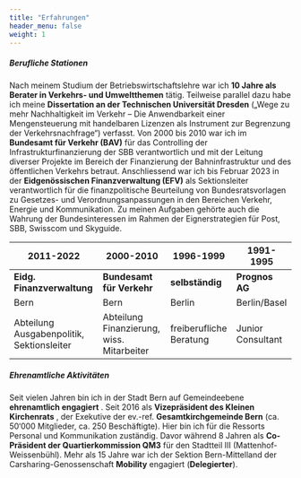 ```yaml
---
title: "Erfahrungen"
header_menu: false
weight: 1
---
```

##### Berufliche Stationen

Nach meinem Studium der Betriebswirtschaftslehre war ich **10 Jahre als Berater in Verkehrs- und Umweltthemen** tätig. Teilweise parallel dazu habe ich meine **Dissertation an der Technischen
Universität Dresden** („Wege zu mehr Nachhaltigkeit im Verkehr –
Die Anwendbarkeit einer Mengensteuerung mit handelbaren Lizenzen als
Instrument zur Begrenzung der Verkehrsnachfrage“) verfasst. Von 2000 bis 2010 war ich im **Bundesamt für Verkehr (BAV)** für das Controlling der Infrastrukturfinanzierung der SBB verantwortlich und mit der Leitung diverser Projekte im Bereich der Finanzierung der Bahninfrastruktur und des öffentlichen Verkehrs betraut. Anschliessend war ich bis Februar 2023 in der **Eidgenössischen Finanzverwaltung (EFV)** als
Sektionsleiter verantwortlich für die finanzpolitische Beurteilung von Bundesratsvorlagen zu Gesetzes- und Verordnungsanpassungen in den Bereichen Verkehr, Energie und Kommunikation. Zu meinen Aufgaben gehörte auch die Wahrung der Bundesinteressen im Rahmen der Eignerstrategien für Post, SBB, Swisscom und Skyguide.


| 2011-2022                                 | 2000-2010                                 | 1996-1999               | 1991-1995         |
| ------------------------------------------- | ------------------------------------------- | ------------------------- | ------------------- |
| **Eidg. Finanzverwaltung**                | **Bundesamt für Verkehr**                | **selbständig**        | **Prognos AG**    |
| Bern                                      | Bern                                      | Berlin                  | Berlin/Basel      |
| Abteilung Ausgabenpolitik, Sektionsleiter | Abteilung Finanzierung, wiss. Mitarbeiter | freiberufliche Beratung | Junior Consultant |

##### Ehrenamtliche Aktivitäten

Seit vielen Jahren bin ich in der Stadt Bern auf Gemeindeebene **ehrenamtlich engagiert** . Seit 2016 als **Vizepräsident des Kleinen Kirchenrats** , der Exekutive der ev.-ref.
**Gesamtkirchgemeinde Bern** (ca. 50‘000 Mitglieder, ca. 250
Beschäftigte). Hier bin ich für die Ressorts Personal und Kommunikation
zuständig. Davor während 8 Jahren als
**Co-Präsident der Quartierkommission QM3** für den Stadtteil III (Mattenhof-Weissenbühl). Mehr als 15 Jahre war ich der Sektion Bern-Mittelland der
Carsharing-Genossenschaft **Mobility** engagiert (**Delegierter**).
